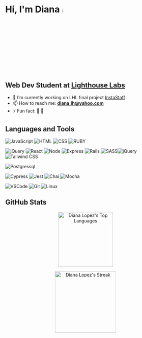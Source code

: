 # Hi, I'm Diana <a><img src="https://media.giphy.com/media/hvRJCLFzcasrR4ia7z/giphy.gif" width="5%"></a>

## Web Dev Student at [Lighthouse Labs](http://www.lighthouselabs.ca/)

- 🌱 I’m currently working on LHL final project [InstaStaff](https://github.com/dialop/instastaff.git)
- 📫 How to reach me: **diana.lh@yahoo.com**
- ⚡ Fun fact: 💃 🚴

## Languages and Tools

![JavaScript](https://img.shields.io/badge/JavaScript-323330?style=for-the-badge&logo=javascript&logoColor=F7DF1E) ![HTML](https://img.shields.io/badge/HTML5-E34F26?style=for-the-badge&logo=html5&logoColor=white) ![CSS](https://img.shields.io/badge/HTML5-E34F26?style=for-the-badge&logo=html5&logoColor=white) ![RUBY](https://img.shields.io/badge/Ruby-CC342D?style=for-the-badge&logo=ruby&logoColor=white)

![jQuery](https://img.shields.io/badge/jQuery-0769AD?style=for-the-badge&logo=jquery&logoColor=white)
![React](https://img.shields.io/badge/React-20232A?style=for-the-badge&logo=react&logoColor=61DAFB) ![Node](https://img.shields.io/badge/Node%20js-339933?style=for-the-badge&logo=nodedotjs&logoColor=white) ![Express](https://img.shields.io/badge/Express.js-000000?style=for-the-badge) ![Rails](https://img.shields.io/badge/Ruby_on_Rails-CC0000?style=for-the-badge&logo=ruby-on-rails&logoColor=white) ![SASS](https://img.shields.io/badge/SASS-CC6699?style=for-the-badge&logo=sass&logoColor=white)![jQuery](https://img.shields.io/badge/jQuery-0769AD?style=for-the-badge&logo=jquery&logoColor=white) ![Tailwind CSS](https://img.shields.io/badge/Tailwind_CSS-38B2AC?style=for-the-badge&logo=tailwind-css&logoColor=white)

![Postgressql](https://img.shields.io/badge/PostgreSQL-316192?style=for-the-badge&logo=postgresql&logoColor=white)

![Cypress](https://img.shields.io/badge/Cypress-17202C?style=for-the-badge&logo=cypress&logoColor=white) ![Jest](https://img.shields.io/badge/Jest-C21325?style=for-the-badge&logo=jest&logoColor=white) ![Chai](https://img.shields.io/badge/chai-A30701?style=for-the-badge&logo=chai&logoColor=white) ![Mocha](https://img.shields.io/badge/Mocha-8D6748?style=for-the-badge&logo=Mocha&logoColor=white)

![VSCode](https://img.shields.io/badge/VSCode-007ACC?style=for-the-badge&logo=visual-studio-code&logoColor=white) ![Git](https://img.shields.io/badge/Git-F05032?style=for-the-badge&logo=git&logoColor=white) ![Linux](https://img.shields.io/badge/Linux-000000?style=for-the-badge&logo=linux&logoColor=FCC624)

## GitHub Stats

<p align="center">
  <a href="https://github.com/anuraghazra/github-readme-stats" title="Go to Source">
    <img alt="Diana Lopez's Top Languages" src="https://github-readme-stats.vercel.app/api/top-langs/?username=dialop&langs_count=6&layout=compact&theme=react&hide_border=true&border_color=61dafb&hide" height="172px"/>
  </a>
</p>

<p align="center">
  <a href="https://git.io/streak-stats" title="Go to Source">
    <img alt="Diana Lopez's Streak" src="https://github-readme-streak-stats.herokuapp.com/?user=dialop&theme=react&border=61dafb" height="192px"/>
  </a>
</p>
